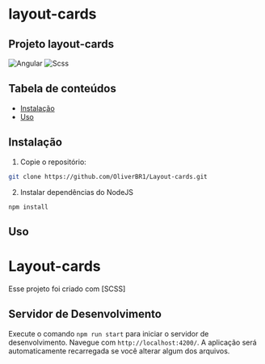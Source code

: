 # layout-cards
## Projeto layout-cards

![Angular](https://skillicons.dev/icons?i=angular)
![Scss](https://skillicons.dev/icons?i=scss)

## Tabela de conteúdos

- [Instalação](#instalação)
- [Uso](#uso)

## Instalação

1. Copie o repositório:

```bash
git clone https://github.com/OliverBR1/Layout-cards.git
```

2. Instalar dependências do NodeJS
```
npm install
```

## Uso

# Layout-cards
Esse projeto foi criado com [SCSS]

## Servidor de Desenvolvimento

Execute o comando `npm run start` para iniciar o servidor de desenvolvimento. Navegue com `http://localhost:4200/`. A aplicação será automaticamente recarregada se você alterar algum dos arquivos.
